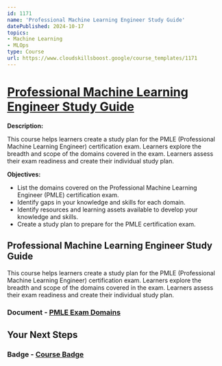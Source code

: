 ```yaml
---
id: 1171
name: 'Professional Machine Learning Engineer Study Guide'
datePublished: 2024-10-17
topics:
- Machine Learning
- MLOps
type: Course
url: https://www.cloudskillsboost.google/course_templates/1171
---
```


# [Professional Machine Learning Engineer Study Guide](https://www.cloudskillsboost.google/course_templates/1171)

**Description:**

This course helps learners create a study plan for the PMLE (Professional Machine Learning Engineer) certification exam. Learners explore the breadth and scope of the domains covered in the exam. Learners assess their exam readiness and create their individual study plan.

**Objectives:**

- List the domains covered on the Professional Machine Learning Engineer (PMLE) certification exam.
- Identify gaps in your knowledge and skills for each domain.
- Identify resources and learning assets available to develop your knowledge and skills.
- Create a study plan to prepare for the PMLE certification exam.

## Professional Machine Learning Engineer Study Guide

This course helps learners create a study plan for the PMLE (Professional Machine Learning Engineer) certification exam. Learners explore the breadth and scope of the domains covered in the exam. Learners assess their exam readiness and create their individual study plan.

### Document - [PMLE Exam Domains](https://www.cloudskillsboost.google/course_templates/1171/documents/512680)

## Your Next Steps

### Badge - [Course Badge](https://www.cloudskillsboost.googleNone)
